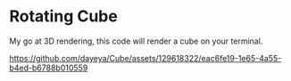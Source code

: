 # Rotating Cube

My go at 3D rendering, this code will render a cube on your terminal.

https://github.com/dayeya/Cube/assets/129618322/eac6fe19-1e65-4a55-b4ed-b6788b010559

